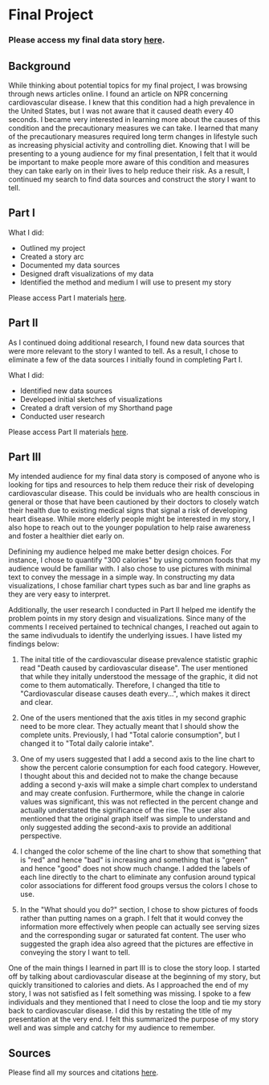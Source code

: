 # Final Project

### Please access my final data story [here](https://preview.shorthand.com/uC6eBRpQWEdTaCO0).

## Background
While thinking about potential topics for my final project, I was browsing through news articles online. I found an article on NPR concerning cardiovascular disease. I knew that this condition had a high prevalence in the United States, but I was not aware that it caused death every 40 seconds. I became very interested in learning more about the causes of this condition and the precautionary measures we can take. I learned that many of the precautionary measures required long term changes in lifestyle such as increasing physicial activity and controlling diet. Knowing that I will be presenting to a young audience for my final presentation, I felt that it would be important to make people more aware of this condition and measures they can take early on in their lives to help reduce their risk. As a result, I continued my search to find data sources and construct the story I want to tell. 

## Part I 
What I did: 
- Outlined my project
- Created a story arc
- Documented my data sources
- Designed draft visualizations of my data
- Identified the method and medium I will use to present my story

Please access Part I materials [here](https://ashitasai.github.io/portfolio/final_project_Ashita.html).

## Part II
As I continued doing additional research, I found new data sources that were more relevant to the story I wanted to tell. As a result, I chose to eliminate a few of the data sources I initially found in completing Part I. 

What I did: 
- Identified new data sources
- Developed initial sketches of visualizations
- Created a draft version of my Shorthand page
- Conducted user research

Please access Part II materials [here](https://ashitasai.github.io/portfolio/final_project_Ashita_pt2.html).

## Part III
My intended audience for my final data story is composed of anyone who is looking for tips and resources to help them reduce their risk of developing cardiovascular disease. This could be inviduals who are health conscious in general or those that have been cautioned by their doctors to closely watch their health due to existing medical signs that signal a risk of developing heart disease. While more elderly people might be interested in my story, I also hope to reach out to the younger population to help raise awareness and foster a healthier diet early on.

Definining my audience helped me make better design choices. For instance, I chose to quantify "300 calories" by using common foods that my audience would be familiar with. I also chose to use pictures with minimal text to convey the message in a simple way. In constructing my data visualizations, I chose familiar chart types such as bar and line graphs as they are very easy to interpret. 

Additionally, the user research I conducted in Part II helped me identify the problem points in my story design and visualizations. Since many of the comments I received pertained to technical changes, I reached out again to the same indivuduals to identify the underlying issues. I have listed my findings below: 

1) The inital title of the cardiovascular disease prevalence statistic graphic read "Death caused by cardiovascular disease". The user mentioned that while they initally understood the message of the graphic, it did not come to them automatically. Therefore, I changed tha title to "Cardiovascular disease causes death every...", which makes it direct and clear. 

2) One of the users mentioned that the axis titles in my second graphic need to be more clear. They actually meant that I should show the complete units. Previously, I had "Total calorie consumption", but I changed it to "Total daily calorie intake". 

3) One of my users suggested that I add a second axis to the line chart to show the percent calorie consumption for each food category. However, I thought about this and decided not to make the change because adding a second y-axis will make a simple chart complex to understand and may create confusion. Furthermore, while the change in calorie values was significant, this was not reflected in the percent change and actually understated the significance of the rise. The user also mentioned that the original graph itself was simple to understand and only suggested adding the second-axis to provide an additional perspective. 

4) I changed the color scheme of the line chart to show that something that is "red" and hence "bad" is increasing and something that is "green" and hence "good" does not show much change. I added the labels of each line directly to the chart to eliminate any confusion around typical color associations for different food groups versus the colors I chose to use. 

5) In the "What should you do?" section, I chose to show pictures of foods rather than putting names on a graph. I felt that it would convey the information more effectively when people can actually see serving sizes and the corresponding sugar or saturated fat content. The user who suggested the graph idea also agreed that the pictures are effective in conveying the story I want to tell. 

One of the main things I learned in part III is to close the story loop. I started off by talking about cardiovascular disease at the beginning of my story, but quickly transitioned to calories and diets. As I approached the end of my story, I was not satisfied as I felt something was missing. I spoke to a few individuals and they mentioned that I need to close the loop and tie my story back to cardiovascular disease. I did this by restating the title of my presentation at the very end. I felt this summarized the purpose of my story well and was simple and catchy for my audience to remember. 

## Sources
Please find all my sources and citations [here](https://ashitasai.github.io/portfolio/final_project_sources.html).










